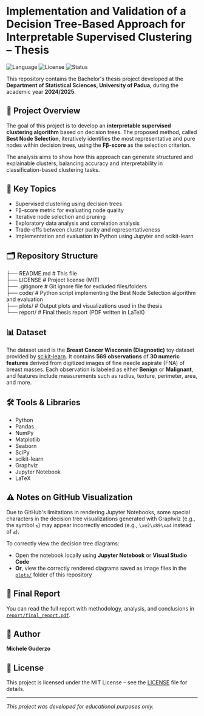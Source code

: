 # Implementation and Validation of a Decision Tree-Based Approach for Interpretable Supervised Clustering – Thesis

![Language](https://img.shields.io/badge/code-python-blue?logo=python&logoColor=white)
![License](https://img.shields.io/badge/license-MIT-green?logo=open-source-initiative)
![Status](https://img.shields.io/badge/status-finished-success?style=flat&logo=github)

This repository contains the Bachelor's thesis project developed at the **Department of Statistical Sciences, University of Padua**, during the academic year **2024/2025**.

## 📌 Project Overview

The goal of this project is to develop an **interpretable supervised clustering algorithm** based on decision trees. The proposed method, called **Best Node Selection**, iteratively identifies the most representative and pure nodes within decision trees, using the **Fβ-score** as the selection criterion.

The analysis aims to show how this approach can generate structured and explainable clusters, balancing accuracy and interpretability in classification-based clustering tasks.

## 🧠 Key Topics

- Supervised clustering using decision trees  
- Fβ-score metric for evaluating node quality  
- Iterative node selection and pruning  
- Exploratory data analysis and correlation analysis  
- Trade-offs between cluster purity and representativeness  
- Implementation and evaluation in Python using Jupyter and scikit-learn

## 🗂️ Repository Structure

├── README.md     # This file  
├── LICENSE       # Project license (MIT)  
├── .gitignore    # Git ignore file for excluded files/folders  
├── code/         # Python script implementing the Best Node Selection algorithm and evaluation  
├── plots/        # Output plots and visualizations used in the thesis  
└── report/       # Final thesis report (PDF written in LaTeX)

## 📊 Dataset

The dataset used is the **Breast Cancer Wisconsin (Diagnostic)** toy dataset provided by [scikit-learn](https://scikit-learn.org/stable/datasets/toy_dataset.html). It contains **569 observations** of **30 numeric features** derived from digitized images of fine needle aspirate (FNA) of breast masses. Each observation is labeled as either **Benign** or **Malignant**, and features include measurements such as radius, texture, perimeter, area, and more.  

## 🛠 Tools & Libraries

- Python  
- Pandas  
- NumPy  
- Matplotlib  
- Seaborn  
- SciPy  
- scikit-learn  
- Graphviz  
- Jupyter Notebook  
- LaTeX  

## ⚠️ Notes on GitHub Visualization

Due to GitHub's limitations in rendering Jupyter Notebooks, some special characters in the decision tree visualizations generated with Graphviz (e.g., the symbol `≤`) may appear incorrectly encoded (e.g., `\xe2\x89\xa4` instead of `≤`).

To correctly view the decision tree diagrams:

- Open the notebook locally using **Jupyter Notebook** or **Visual Studio Code**
- **Or**, view the correctly rendered diagrams saved as image files in the [`plots/`](plots/) folder of this repository

## 📄 Final Report

You can read the full report with methodology, analysis, and conclusions in [`report/final_report.pdf`](report/final_report.pdf).

## 👤 Author

**Michele Guderzo**  

## 📝 License

This project is licensed under the MIT License – see the [LICENSE](LICENSE) file for details.

---

*This project was developed for educational purposes only.*
